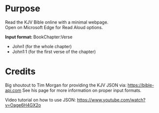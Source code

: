 # Purpose
Read the KJV Bible online with a minimal webpage.  
Open on Microsoft Edge for Read Aloud options.

<b> Input format: </b> BookChapter:Verse
* John1 (for the whole chapter)
* John1:1 (for the first verse of the chapter)


# Credits
Big shoutout to Tim Morgan for providing the KJV JSON via: https://bible-api.com
See his page for more information on proper input formats.

Video tutorial on how to use JSON: https://www.youtube.com/watch?v=Oage6H4GX2o  